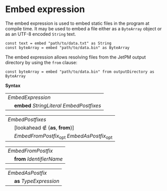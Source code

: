 # Embed expression

The embed expression is used to embed static files in the program at compile time. It may be used to embed a file either as a `ByteArray` object or as an UTF-8 encoded `String` text.

```
const text = embed "path/to/data.txt" as String
const byteArray = embed "path/to/data.bin" as ByteArray
```

The embed expression allows resolving files from the JetPM output directory by using the `from` clause:

```
const byteArray = embed "path/to/data.bin" from outputDirectory as ByteArray
```

**Syntax**

<table>
    <tr>
        <td colspan="2"><i>EmbedExpression</i></td>
    </tr>
    <tr>
        <td>&nbsp;</td><td><b>embed</b> <i>StringLiteral</i> <i>EmbedPostfixes</i></td>
    </tr>
</table>

<table>
    <tr>
        <td colspan="2"><i>EmbedPostfixes</i></td>
    </tr>
    <tr>
        <td>&nbsp;</td><td>[lookahead ∉ {<b>as</b>, <b>from</b>}]</td>
    </tr>
    <tr>
        <td>&nbsp;</td><td><i>EmbedFromPostfix</i><sub>opt</sub> <i>EmbedAsPostfix</i><sub>opt</sub></td>
    </tr>
</table>

<table>
    <tr>
        <td colspan="2"><i>EmbedFromPostfix</i></td>
    </tr>
    <tr>
        <td>&nbsp;</td><td><b>from</b> <i>IdentifierName</i></td>
    </tr>
</table>

<table>
    <tr>
        <td colspan="2"><i>EmbedAsPostfix</i></td>
    </tr>
    <tr>
        <td>&nbsp;</td><td><b>as</b> <i>TypeExpression</i></td>
    </tr>
</table>